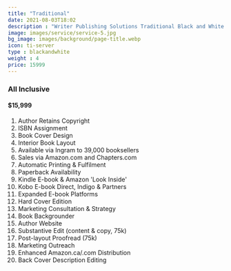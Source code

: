 ```yaml
---
title: "Traditional"
date: 2021-08-03T18:02
description : "Writer Publishing Solutions Traditional Black and White Publishing Package"
image: images/service/service-5.jpg
bg_image: images/background/page-title.webp
icon: ti-server
type : blackandwhite
weight : 4
price: 15999
---
```


### All Inclusive

#### $15,999

1. Author Retains Copyright
2. ISBN Assignment
3. Book Cover Design
4. Interior Book Layout
5. Available via Ingram to 39,000 booksellers
6. Sales via Amazon.com and Chapters.com
7. Automatic Printing & Fulfilment
8. Paperback Availability
9. Kindle E-book & Amazon 'Look Inside'
10. Kobo E-book Direct, Indigo & Partners
11. Expanded E-book Platforms
12. Hard Cover Edition
13. Marketing Consultation & Strategy
14. Book Backgrounder
15. Author Website
16. Substantive Edit (content & copy, 75k)
17. Post-layout Proofread (75k)
18. Marketing Outreach
19. Enhanced Amazon.ca/.com Distribution
20. Back Cover Description Editing